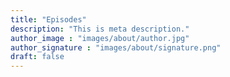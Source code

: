 ```yaml
---
title: "Episodes"
description: "This is meta description."
author_image : "images/about/author.jpg"
author_signature : "images/about/signature.png"
draft: false
---
```


